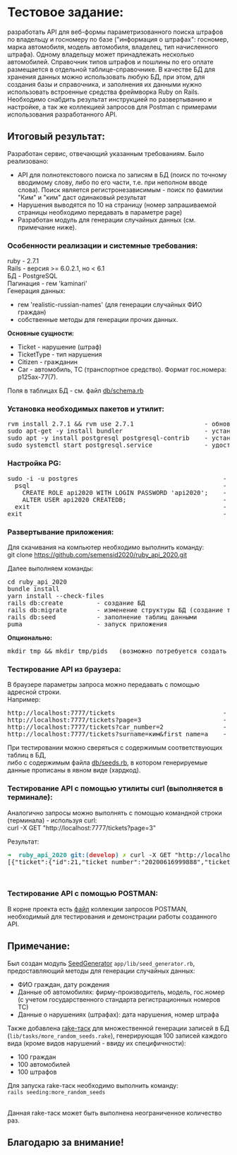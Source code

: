 # Тестовое задание:
разработать API для веб-формы параметризованного поиска штрафов по владельцу и госномеру по базе ("информация о штрафах": госномер, марка автомобиля, модель автомобиля, владелец, тип начисленного штрафа). Одному владельцу может принадлежать несколько автомобилей. Справочник типов штрафов и пошлины по его оплате размещается в отдельной таблице-справочнике. В качестве БД для хранения данных можно использовать любую БД, при этом, для создания базы и справочника, и заполнения их данными нужно использовать встроенные средства фреймворка Ruby on Rails. Необходимо снабдить результат инструкцией по развертыванию и настройке, а так же коллекцией запросов для Postman с примерами использования разработанного API.


## Итоговый результат:
Разработан сервис, отвечающий указанным требованиям. Было реализовано:
- API для полнотекстового поиска по записям в БД (поиск по точному вводимому слову, либо по его части, т.е. при неполном вводе слова).
Поиск является регистронезависимым - поиск по фамилии "Ким" и "ким" даст одинаковый результат
- Нарушения выводятся по 10 на страницу (номер запрашиваемой страницы необходимо передавать в параметре page)
- Разработан модуль для генерации случайных данных (см. примечание ниже).

### Особенности реализации и системные требования:
ruby - 2.7.1<br />
Rails - версия >= 6.0.2.1, но < 6.1<br />
БД - PostgreSQL<br />
Пагинация - гем 'kaminari'<br />
Генерация данных:
  - гем 'realistic-russian-names' (для генерации случайных ФИО граждан)
  - собственные методы для генерации прочих данных.

__Основные сущности:__
- Ticket - нарушение (штраф)
- TicketType - тип нарушения
- Citizen - гражданин
- Car - автомобиль, ТС (транспортное средство). Формат гос.номера: р125ах-77(7).

Поля в таблицах БД - см. файл [db/schema.rb](https://github.com/semensid2020/ruby_api_2020/blob/develop/db/schema.rb)

### Установка необходимых пакетов и утилит:
<pre>
rvm install 2.7.1 && rvm use 2.7.1                   - обновляем информацию о доступных пакетах
sudo apt-get -y install bundler                      - установка менеджера управления гемами Bundler
sudo apt -y install postgresql postgresql-contrib    - установка PostgreSQL
sudo systemctl start postgresql.service              - удостоверимся, что Postgres запущен
</pre>

### Настройка PG:
<pre>
sudo -i -u postgres                                       - переключаемся на учетную запись postgres
  psql                                                    - получаем доступ к командной строке Postgres
    CREATE ROLE api2020 WITH LOGIN PASSWORD 'api2020';    - создаём юзера api2020
    ALTER USER api2020 CREATEDB;                          - предоставляем юзеру api2020 право на создание БД
  exit                                                    - выход из командной строки Postgres
exit                                                      - переключаемся обратно на текущего пользователя
</pre>

### Развертывание приложения:
Для скачивания на компьютер необходимо выполнить команду:<br />
git clone https://github.com/semensid2020/ruby_api_2020.git <br />

Далее выполняем команды:<br />
<pre>
cd ruby_api_2020
bundle install
yarn install --check-files
rails db:create         - создание БД
rails db:migrate        - изменение структуры БД (создание таблиц)
rails db:seed           - заполнение таблиц данными
puma                    - запуск приложения
</pre>

__Опционально:__<br />
<pre>
mkdir tmp && mkdir tmp/pids	  (возможно потребуется создать данные папки в папке приложения)
</pre>

### Тестирование API из браузера:
В браузере параметры запроса можно передавать с помощью адресной строки.<br />
Например:<br />
<pre>
http://localhost:7777/tickets                             - вывод первой страницы выдачи данных о штрафах
http://localhost:7777/tickets?page=3                      - вывод третьей страницы выдачи данных о штрафах
http://localhost:7777/tickets?car_number=2                - поиск по штрафам с учетом госномера авто (включающего цифру 2)
http://localhost:7777/tickets?surname=ким&first_name=а    - поиск по штрафам с ФИО гражданина (фамилия содержит строку 'ким', имя содержит букву 'а')
</pre>

При тестировании можно сверяться с содержимым соответствующих таблиц в БД,<br />
либо с содержимым файла [db/seeds.rb](https://github.com/semensid2020/ruby_api_2020/blob/develop/db/seeds.rb), в котором генерируемые данные прописаны в явном виде (хардкод).<br />


### Тестирование API с помощью утилиты curl (выполняется в терминале):
Аналогично запросы можно выполнять с помощью командной строки (терминала) - используя curl:<br />
curl -X GET "http://localhost:7777/tickets?page=3"

Результат:
<pre><font color="#009917"><b>➜  </b></font><font color="#2AA198"><b>ruby_api_2020</b></font> <font color="#337CAF"><b>git:(</b></font><font color="#DC322F"><b>develop</b></font><font color="#337CAF"><b>) </b></font><font color="#6DB500"><b>✗</b></font> curl -X GET &quot;http://localhost:7777/tickets?page=3&quot;
[{&quot;ticket&quot;:{&quot;id&quot;:21,&quot;ticket_number&quot;:&quot;20200616999888&quot;,&quot;ticket_date&quot;:&quot;2020-06-16&quot;,&quot;ticket_name&quot;:&quot;Нелегальная перевозка пассажиров&quot;,&quot;penalty&quot;:5000},&quot;car&quot;:{&quot;car_number&quot;:&quot;а358хо-70&quot;,&quot;car_company&quot;:&quot;Лада&quot;,&quot;car_model&quot;:&quot;Гранта&quot;},&quot;citizen&quot;:{&quot;passport&quot;:&quot;1234567890&quot;,&quot;sex&quot;:&quot;муж&quot;,&quot;surname&quot;:&quot;Иванов&quot;,&quot;first_name&quot;:&quot;Иван&quot;,&quot;second_name&quot;:&quot;Иванович&quot;,&quot;birth_date&quot;:&quot;1978-05-17&quot;}},{&quot;ticket&quot;:{&quot;id&quot;:22,&quot;ticket_number&quot;:&quot;20200701777666&quot;,&quot;ticket_date&quot;:&quot;2020-07-01&quot;,&quot;ticket_name&quot;:&quot;Передача ТС лицу без документов&quot;,&quot;penalty&quot;:3000},&quot;car&quot;:{&quot;car_number&quot;:&quot;н100рм-70&quot;,&quot;car_company&quot;:&quot;Toyota&quot;,&quot;car_model&quot;:&quot;Caldina&quot;},&quot;citizen&quot;:{&quot;passport&quot;:&quot;1234567890&quot;,&quot;sex&quot;:&quot;муж&quot;,&quot;surname&quot;:&quot;Иванов&quot;,&quot;first_name&quot;:&quot;Иван&quot;,&quot;second_name&quot;:&quot;Иванович&quot;,&quot;birth_date&quot;:&quot;1978-05-17&quot;}},{&quot;ticket&quot;:{&quot;id&quot;:23,&quot;ticket_number&quot;:&quot;20200814555444&quot;,&quot;ticket_date&quot;:&quot;2020-08-14&quot;,&quot;ticket_name&quot;:&quot;Нарушение требований к перевозке детей&quot;,&quot;penalty&quot;:3000},&quot;car&quot;:{&quot;car_number&quot;:&quot;н100рм-70&quot;,&quot;car_company&quot;:&quot;Toyota&quot;,&quot;car_model&quot;:&quot;Caldina&quot;},&quot;citizen&quot;:{&quot;passport&quot;:&quot;1234567890&quot;,&quot;sex&quot;:&quot;муж&quot;,&quot;surname&quot;:&quot;Иванов&quot;,&quot;first_name&quot;:&quot;Иван&quot;,&quot;second_name&quot;:&quot;Иванович&quot;,&quot;birth_date&quot;:&quot;1978-05-17&quot;}}]<span style="background-color:#31A9AC"><font color="#252D2D"><b>%</b></font></span> </pre>
<br />


### Тестирование API с помощью POSTMAN:
В корне проекта есть [файл](https://github.com/semensid2020/ruby_api_2020/blob/develop/TICKETS_API_RUBY.postman_collection.json) коллекции запросов POSTMAN, необходимый для тестирования и демонстрации работы созданного API.


## Примечание:
Был создан модуль [SeedGenerator](https://github.com/semensid2020/ruby_api_2020/blob/develop/app/lib/seed_generator.rb) `app/lib/seed_generator.rb`, предоставляющий методы для генерации случайных данных:<br />
  - ФИО граждан, дату рождения
  - Данные об автомобилях: фирму-производитель, модель, гос.номер (с учетом государственного стандарта регистрационных номеров ТС)
  - Данные о нарушениях (штрафах): дата нарушения, номер штрафа

Также добавлена [rake-таск](https://github.com/semensid2020/ruby_api_2020/blob/develop/lib/tasks/more_random_seeds.rake) для множественной генерации записей в БД (`lib/tasks/more_random_seeds.rake`), генерирующая 100 записей каждого вида (кроме видов нарушений - ввиду их специфичности):
  - 100 граждан
  - 100 автомобилей
  - 100 штрафов

Для запуска rake-таск необходимо выполнить команду:<br />
`rails seeding:more_random_seeds`

<br />Данная rake-таск может быть выполнена неограниченное количество раз.<br />


## Благодарю за внимание!